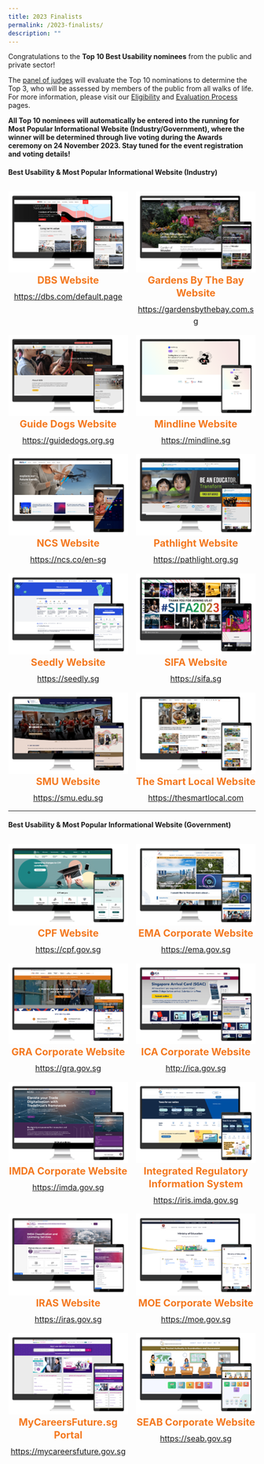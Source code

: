```yaml
---
title: 2023 Finalists
permalink: /2023-finalists/
description: ""
---
```

<style type="text/css">
.content h4 {
    color: #B41E8E;
    font-weight: 700;
}
.winner {
    font-size: 1.25rem;
    color: #F47920;
    font-weight: 700;
    line-height: 1.3 !important;
    margin-top: 0;
	  margin-bottom:8px;
}
.classification {
    font-size: 1rem;
    color: #667085;
    line-height: 1.5 !important;
}
.grid-container {
    display: grid;
    gap: 1rem;
	  grid-template-columns: repeat(auto-fit, minmax(15rem, 3fr));
    justify-content: center;
	padding-top:12px;
}
	.grid-container .content{text-align:center;}
</style>

<div>
	<p>Congratulations to the <strong>Top 10 Best Usability nominees</strong> from the public and private sector!</p>
		
<p>The <a aria-label="Link to Judges" href="/judges/">panel of judges</a> will evaluate the Top 10 nominations to determine the Top 3, who will be assessed by members of the public from all walks of life. For more information, please visit our <a aria-label="Link to Eligibility" href="/eligibility/">Eligibility</a> and <a aria-label="Link to Evaluation Process" href="/evaluation-process/">Evaluation Process</a> pages.</p>

<p><strong>All Top 10 nominees will automatically be entered into the running for Most Popular Informational Website (Industry/Government), where the winner will be determined through live voting during the Awards ceremony on 24 November 2023. Stay tuned for the event registration and voting details!</strong>
</p>
</div>

<h4 class="has-text-centered">Best Usability &amp; Most Popular Informational Website (Industry)</h4>
<div class="grid-container">
	<div class="content">
		<div><img alt="" src="/images/industry_dbs.png"></div>
		<div class="winner">DBS Website</div>
		<div class="classification"><a target="_blank" href="https://dbs.com/default.page">https://dbs.com/default.page</a></div>
	</div>
	<div class="content">
		<div><img alt="" src="/images/industry_gbtb.png"></div>
		<div class="winner">Gardens By The Bay Website</div>
		<div class="classification"><a target="_blank" href="https://gardensbythebay.com.sg">https://gardensbythebay.com.sg</a></div>
	</div>
	<div class="content">
		<div><img alt="" src="/images/industry_gds.png"></div>
		<div class="winner">Guide Dogs Website</div>
		<div class="classification"><a target="_blank" href="https://guidedogs.org.sg">https://guidedogs.org.sg</a></div>
	</div>
	<div class="content">
		<div><img alt="" src="/images/industry_mindline.png"></div>
		<div class="winner">Mindline Website</div>
		<div class="classification"><a target="_blank" href="https://mindline.sg">https://mindline.sg</a></div>
	</div>
	<div class="content">
		<div><img alt="" src="/images/industry_ncs.png"></div>
		<div class="winner">NCS Website</div>
		<div class="classification"><a target="_blank" href="https://ncs.co/en-sg/">https://ncs.co/en-sg</a></div>
	</div>
	<div class="content">
		<div><img alt="" src="/images/industry_pathlight.png"></div>
		<div class="winner">Pathlight Website</div>
		<div class="classification"><a target="_blank" href="https://pathlight.org.sg">https://pathlight.org.sg</a></div>
	</div>
	<div class="content">
		<div><img alt="" src="/images/industry_seedly.png"></div>
		<div class="winner">Seedly Website</div>
		<div class="classification"><a target="_blank" href="https://seedly.sg">https://seedly.sg</a></div>
	</div>
	<div class="content">
		<div><img alt="" src="/images/industry_sifa.png"></div>
		<div class="winner">SIFA Website</div>
		<div class="classification"><a target="_blank" href="https://sifa.sg">https://sifa.sg</a></div>
	</div>
	<div class="content">
		<div><img alt="" src="/images/industry_smu.png"></div>
		<div class="winner">SMU Website</div>
		<div class="classification"><a target="_blank" href="https://smu.edu.sg">https://smu.edu.sg</a></div>
	</div>
	<div class="content">
		<div><img alt="" src="/images/industry_smartlocal.png"></div>
		<div class="winner">The Smart Local Website</div>
		<div class="classification"><a target="_blank" href="https://thesmartlocal.com">https://thesmartlocal.com</a></div>
	</div>
</div>
<hr>
<h4 class="has-text-centered">Best Usability &amp; Most Popular Informational Website (Government)</h4>
<div class="grid-container">
	<div class="content">
		<div><img alt="" src="/images/gov_cpf.png"></div>
		<div class="winner">CPF Website</div>
		<div class="classification"><a target="_blank" href="https://cpf.gov.sg">https://cpf.gov.sg</a></div>
	</div>
	<div class="content">
		<div><img alt="" src="/images/gov_ema.png"></div>
		<div class="winner">EMA Corporate Website</div>
		<div class="classification"><a target="_blank" href="https://ema.gov.sg">https://ema.gov.sg</a></div>
	</div>
	<div class="content">
		<div><img alt="" src="/images/gov_gra.png"></div>
		<div class="winner">GRA Corporate Website</div>
		<div class="classification"><a target="_blank" href="https://gra.gov.sg">https://gra.gov.sg</a></div>
	</div>
	<div class="content">
		<div><img alt="" src="/images/gov_ica.png"></div>
		<div class="winner">ICA Corporate Website</div>
		<div class="classification"><a target="_blank" href="http://ica.gov.sg">http://ica.gov.sg</a></div>
	</div>
	<div class="content">
		<div><img alt="" src="/images/gov_imda.png"></div>
		<div class="winner">IMDA Corporate Website</div>
		<div class="classification"><a target="_blank" href="https://imda.gov.sg">https://imda.gov.sg</a></div>
	</div>
	<div class="content">
		<div><img alt="" src="/images/gov_iras.png"></div>
		<div class="winner">Integrated Regulatory Information System</div>
		<div class="classification"><a target="_blank" href="https://iris.imda.gov.sg">https://iris.imda.gov.sg</a></div>
	</div>
	<div class="content">
		<div><img alt="" src="/images/gov_iris.png"></div>
		<div class="winner">IRAS Website</div>
		<div class="classification"><a target="_blank" href="https://iras.gov.sg">https://iras.gov.sg</a></div>
	</div>
	<div class="content">
		<div><img alt="" src="/images/gov_moe.png"></div>
		<div class="winner">MOE Corporate Website</div>
		<div class="classification"><a target="_blank" href="https://moe.gov.sg">https://moe.gov.sg</a></div>
	</div>
	<div class="content">
		<div><img alt="" src="/images/gov_mycareers.png"></div>
		<div class="winner">MyCareersFuture.sg Portal</div>
		<div class="classification"><a target="_blank" href="https://mycareersfuture.gov.sg">https://mycareersfuture.gov.sg</a></div>
	</div>
	<div class="content">
		<div><img alt="" src="/images/gov_seab.png"></div>
		<div class="winner">SEAB Corporate Website</div>
		<div class="classification"><a target="_blank" href="https://seab.gov.sg">https://seab.gov.sg
</a></div>
	</div>
</div>